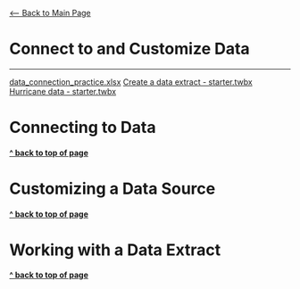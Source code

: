 [<-- Back to Main Page](README.md)<a name="top"></a>
# Connect to and Customize Data
<hr>

<a id="raw-url" href="https://raw.githubusercontent.com/miscellaneaus/vis-fundamentals/main/assets/1/data_connection_practice.xlsx">data_connection_practice.xlsx</a>
<a id="raw-url" href="https://raw.githubusercontent.com/miscellaneaus/vis-fundamentals/main/assets/1/Create a data extract - starter.twbx">Create a data extract - starter.twbx</a>
<a id="raw-url" href="https://raw.githubusercontent.com/miscellaneaus/vis-fundamentals/main/assets/1/Hurricane data - starter.twbx">Hurricane data - starter.twbx</a>

# Connecting to Data<a name="1"></a>

#### [^ back to top of page](#top)
# Customizing a Data Source<a name="2"></a>

#### [^ back to top of page](#top)
# Working with a Data Extract<a name="3"></a>
















#### [^ back to top of page](#top)
